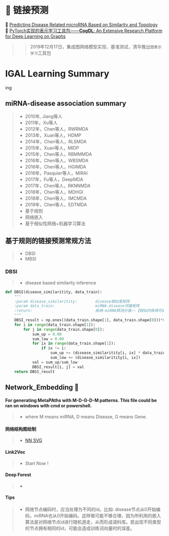 # 📌 链接预测
🔗 [Predicting Disease Related microRNA Based on Similarity and Topology](https://www.mdpi.com/2073-4409/8/11/1405 "Cells")  
🔗 [PyTorch实现的表示学习工具包——**CogDL**: An Extensive Research Platform for Deep Learning on Graphs](https://github.com/THUDM/cogdl/ "GitHub链接，点击访问")  
>> 2019年12月17日，集成图网络模型实现、基准测试，清华推出`图表示学习`工具包

# IGAL Learning Summary
ing 
## miRNA-disease association summary
> - 2010年, Jiang等人 
> - 2011年，Xu等人 
> - 2012年，Chen等人，RWRMDA
> - 2013年，Xuan等人，HDMP
> - 2014年，Chen等人，RLSMDA
> - 2015年，Xuan等人，MIDP
> - 2015年，Chen等人，RBMMMDA
> - 2016年，Chen等人，WBSMDA
> - 2016年，Chen等人，HGIMDA
> - 2016年，Pasquier等人，MiRAI
> - 2017年，Fu等人，DeepMDA
> - 2017年，Chen等人，RKNNMDA
> - 2018年，Chen等人，MDHGI
> - 2018年，Chen等人，IMCMDA
> - 2019年，Chen等人，EDTMDA
> - 基于规则
> - 网络嵌入
> - 基于相似性网络+机器学习算法
## 基于规则的链接预测常规方法
> - DBSI
> - MBSI
### DBSI
> - disease based similarity inference
```python
def DBSI(disease_similaritity, data_train):
    """
    :param disease_similaritity:        disease相似度矩阵
    :param data_train:                  miRNA-disease邻接矩阵
    :return:                            疾病-miRNA预测分值——【相似的疾病可能存在相同的连接】
    """
    DBSI_result = np.ones((data_train.shape[1], data_train.shape[0]))*0
    for i in range(data_train.shape[1]):
        for j in range(data_train.shape[0]):
            sum_up = 0.00
            sum_low = 0.00
            for ix in range(data_train.shape[1]):
                if ix != i:
                    sum_up += (disease_similaritity[i, ix] * data_train[j, ix])
                    sum_low += (disease_similaritity[i, ix])
            val = sum_up/sum_low
            DBSI_result[i, j] = val
    return DBSI_result
```
## Network_Embedding :dart:
#### For generating MetaPAths with M-D-G-D-M patterns. This file could be ran on windows with cmd or powershell.
> - where M means miRNA, D means Disease, G means Gene.
#### 网络结构图绘制
> - [NN SVG](http://alexlenail.me/NN-SVG/index.html)
#### Link2Vec
> - Start Now !
#### Deep Forest
> - 
#### Tips
> - 网络节点编码时，应当处理为不同的id。比如: disease节点从0开始编码，miRNA也从0开始编码。这样做可能不够合理，因为所利用的嵌入算法是对网络节点id进行随机游走，从而形成语料库。若出现不同类型的节点拥有相同的id，可能会造成训练词向量时的误差。
